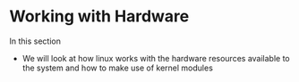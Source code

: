 # Working with Hardware

In this section
- We will look at how linux works with the hardware resources available to the system and how to make use of kernel modules
